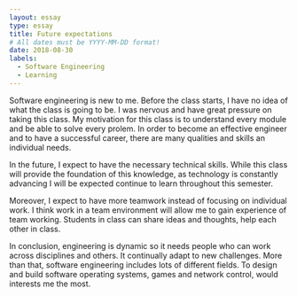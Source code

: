 ```yaml
---
layout: essay
type: essay
title: Future expectations
# All dates must be YYYY-MM-DD format!
date: 2018-08-30
labels:
  - Software Engineering
  - Learning
---
```


Software engineering is new to me. Before the class starts, I have no idea of what the class is going to be. I was nervous and have great pressure on taking this class. My motivation for this class is to understand every module and be able to solve every prolem. In order to become an effective engineer and to have a successful career, there are many qualities and skills an individual needs. 

In the future, I expect to have the necessary technical skills. While this class will provide the foundation of this knowledge, as technology is constantly advancing I will be expected continue to learn throughout this semester. 

Moreover, I expect to have more teamwork instead of focusing on individual work. I think work in a team environment will allow me to gain experience of team working. Students in class can share ideas and thoughts, help each other in class. 

In conclusion, engineering is dynamic so it needs people who can work across disciplines and others. It continually adapt to new challenges. More than that, software engineering includes lots of different fields. To design and build software operating systems, games and network control, would interests me the most. 


